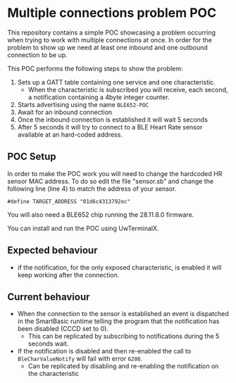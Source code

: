 # Multiple connections problem POC

This repository contains a simple POC showcasing a problem occurring when trying to work with multiple connections at once. In order for the problem to show up we need at least one inbound and one outbound connection to be up. 

This POC performs the following steps to show the problem:
1. Sets up a GATT table containing one service and one characteristic. 
    - When the characteristic is subscribed you will receive, each second, a notification containing a 4byte integer counter.
2. Starts advertising using the name `BLE652-POC`
3. Await for an inbound connection
4. Once the inbound connection is established it will wait 5 seconds
5. After 5 seconds it will try to connect to a BLE Heart Rate sensor available at an hard-coded address. 

## POC Setup
In order to make the POC work you will need to change the hardcoded HR sensor MAC address. To do so edit the file "sensor.sb" and change the following line (line 4) to match the address of your sensor.
```
#define TARGET_ADDRESS "01d6c4313792ec"
```
You will also need a BLE652 chip running the 28.11.8.0 firmware.

You can install and run the POC using UwTerminalX.

## Expected behaviour
- if the notification, for the only exposed characteristic, is enabled it will keep working after the connection.

## Current behaviour
- When the connection to the sensor is established an event is dispatched in the SmartBasic runtime telling the program that the notification has been disabled (CCCD set to 0). 
    - This can be replicated by subscribing to notifications during the 5 seconds wait.
- If the notification is disabled and then re-enabled the call to `BleCharValueNotify` will fail with error `6208`. 
    - Can be replicated by disabling and re-enabling the notification on the characteristic

